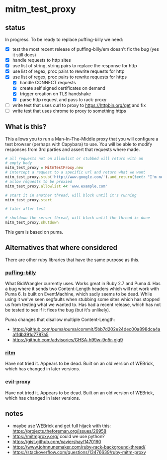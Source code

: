 # mitm_test_proxy

## status

In progress.  To be ready to replace puffing-billy we need:

- [x] test the most recent release of puffing-billy/em doesn't fix the bug
(yes it still does)
- [x] handle requests to http sites
- [x] use list of string, string pairs to replace the response for http
- [x] use list of regex, proc pairs to rewrite requests for http
- [x] use list of regex, proc pairs to rewrite requests for https
  - [x] handle CONNECT requests
  - [x] create self signed certificates on demand
  - [x] trigger creation on TLS handshake
  - [x] parse http request and pass to rack-proxy
- [ ] write test that uses curl to proxy to <https://httpbin.org/get> and fix
- [ ] write test that uses chrome to proxy to something https

## What is this?

This allows you to run a Man-In-The-Middle proxy that you will configure a
test browser (perhaps with Capybara) to use.  You will be able to modify
responses from 3rd parties and assert that requests where made.

```ruby
# all requests not on allowlist or stubbed will return with an
# empty body
mitm_test_proxy = MitmTestProxy.new
# intercept a request to a specific url and return what we want
mitm_test_proxy.stub('http://www.google.com/').and_return(text: "I'm not Google!")
# allow requests to be proxied
mitm_test_proxy.allowlist << 'www.example.com'

# start it in another thread, will block until it's running
mitm_test_proxy.start

# later after test

# shutdown the server thread, will block until the thread is done
mitm_test_proxy.shutdown
```

This gem is based on puma.

## Alternatives that where considered

There are other ruby libraries that have the same purpose as this.

### [puffing-billy](https://github.com/oesmith/puffing-billy)

What BidWrangler currently uses.  Works great in Ruby 2.7 and Puma 4.  Has a bug where it sends two Content-Length headers which will not work with Puma 6.  Is built on EventMachine, which sadly seems to be dead.  While using it we've seen segfaults when stubbing some sites which has stopped us from testing what we wanted to.  Has had a recent release, which has not be tested to see if it fixes the bug (but it's unlikely).

Puma changes that disallow multiple Content-Length:

- <https://github.com/puma/puma/commit/5bb7d202e24dec00a898dca4aa11db391d7787a5>
- <https://github.com/advisories/GHSA-h99w-9q5r-gjq9>

### [ritm](https://github.com/argos83/ritm)

Have not tried it.  Appears to be dead.  Built on an old version of WEBrick, which has changed in later versions.

### [evil-proxy](https://github.com/bbtfr/evil-proxy)

Have not tried it.  Appears to be dead. Built on an old version of WEBrick, which has changed in later versions.

## notes

- maybe use WEBrick and get full hijack with this: <https://projects.theforeman.org/issues/26958>
- <https://mitmproxy.org/> could we use python?
- <https://gist.github.com/xaviershay/1470160>
- <https://www.johnnunemaker.com/ruby-rack-background-thread/>
- <https://stackoverflow.com/questions/13476639/ruby-mitm-proxy>
